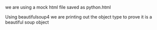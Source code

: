 we are using a mock html file saved as python.html

Using beautifulsoup4 we are printing out the object type to prove it is a beautiful soup object